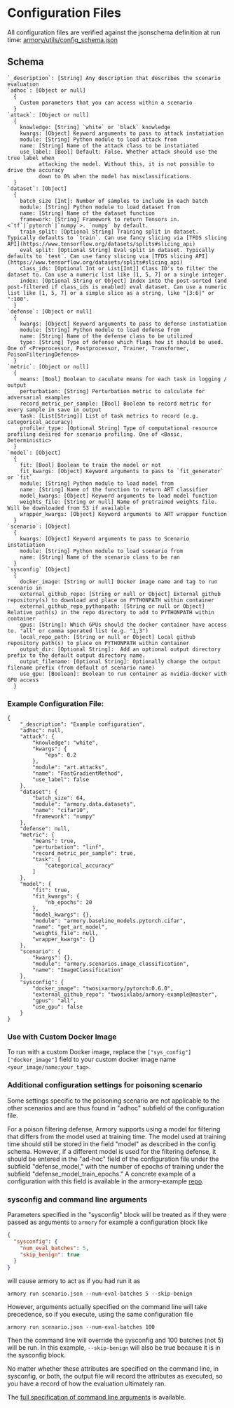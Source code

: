 # Configuration Files

All configuration files are verified against the jsonschema definition at run time:
[armory/utils/config_schema.json](https://github.com/twosixlabs/armory/blob/master/armory/utils/config_schema.json)

## Schema
```
`_description`: [String] Any description that describes the scenario evaluation
`adhoc`: [Object or null]
  {    
    Custom parameters that you can access within a scenario
  }
`attack`: [Object or null]
  {
    knowledge: [String] `white` or `black` knowledge    
    kwargs: [Object] Keyword arguments to pass to attack instatiation    
    module: [String] Python module to load attack from 
    name: [String] Name of the attack class to be instatiated
    use_label: [Bool] Default: False. Whether attack should use the true label when 
          attacking the model. Without this, it is not possible to drive the accuracy 
          down to 0% when the model has misclassifications.
  }
`dataset`: [Object]
  {
    batch_size [Int]: Number of samples to include in each batch
    module: [String] Python module to load dataset from 
    name: [String] Name of the dataset function
    framework: [String] Framework to return Tensors in. <`tf`|`pytorch`|`numpy`>. `numpy` by default.
    train_split: [Optional String] Training split in dataset. Typically defaults to `train`. Can use fancy slicing via [TFDS slicing API](https://www.tensorflow.org/datasets/splits#slicing_api)
    eval_split: [Optional String] Eval split in dataset. Typically defaults to `test`. Can use fancy slicing via [TFDS slicing API](https://www.tensorflow.org/datasets/splits#slicing_api)
    class_ids: [Optional Int or List[Int]] Class ID's to filter the dataset to. Can use a numeric list like [1, 5, 7] or a single integer.
    index: [Optional String or Object] Index into the post-sorted (and post-filtered if class_ids is enabled) eval dataset. Can use a numeric list like [1, 5, 7] or a simple slice as a string, like "[3:6]" or ":100".
  }
`defense`: [Object or null]
  {
    kwargs: [Object] Keyword arguments to pass to defense instatiation    
    module: [String] Python module to load defense from 
    name: [String] Name of the defense class to be utilized
    type: [String] Type of defense which flags how it should be used. One of <Preprocessor, Postprocessor, Trainer, Transformer, PoisonFilteringDefence>
  }
`metric`: [Object or null]
  {
    means: [Bool] Boolean to caculate means for each task in logging / output
    perturbation: [String] Perturbation metric to calculate for adversarial examples
    record_metric_per_sample: [Bool] Boolean to record metric for every sample in save in output
    task: [List[String]] List of task metrics to record (e.g. categorical_accuracy)
    profiler_type: [Optional String] Type of computational resource profiling desired for scenario profiling. One of <Basic, Deterministic>
  }
`model`: [Object]
  {
    fit: [Bool] Boolean to train the model or not
    fit_kwargs: [Object] Keyword arguments to pass to `fit_generator` or `fit`
    module: [String] Python module to load model from 
    name: [String] Name of the function to return ART classifier
    model_kwargs: [Object] Keyword arguments to load model function
    weights_file: [String or null] Name of pretrained weights file. Will be downloaded from S3 if available
    wrapper_kwargs: [Object] Keyword arguments to ART wrapper function
  }
`scenario`: [Object]
  {
    kwargs: [Object] Keyword arguments to pass to Scenario instatiation
    module: [String] Python module to load scenario from 
    name: [String] Name of the scenario class to be ran
  }
`sysconfig` [Object]
  {
    docker_image: [String or null] Docker image name and tag to run scenario in
    external_github_repo: [String or null or Object] External github repository(s) to download and place on PYTHONPATH within container
    external_github_repo_pythonpath: [String or null or Object] Relative path(s) in the repo directory to add to PYTHONPATH within container
    gpus: [String]: Which GPUs should the docker container have access to. "all" or comma sperated list (e.g. "1,3")
    local_repo_path: [String or null or Object] Local github repository path(s) to place on PYTHONPATH within container
    output_dir: [Optional String]:  Add an optional output directory prefix to the default output directory name.
    output_filename: [Optional String]: Optionally change the output filename prefix (from default of scenario name)  
    use_gpu: [Boolean]: Boolean to run container as nvidia-docker with GPU access
  }
```


### Example Configuration File:
```
{
    "_description": "Example configuration",
    "adhoc": null,
    "attack": {
        "knowledge": "white",
        "kwargs": {
            "eps": 0.2
        },
        "module": "art.attacks",
        "name": "FastGradientMethod",
        "use_label": false
    },
    "dataset": {
        "batch_size": 64,
        "module": "armory.data.datasets",
        "name": "cifar10",
        "framework": "numpy"
    },
    "defense": null,
    "metric": {
        "means": true,
        "perturbation": "linf",
        "record_metric_per_sample": true,
        "task": [
            "categorical_accuracy"
        ]
    },
    "model": {
        "fit": true,
        "fit_kwargs": {
            "nb_epochs": 20
        },
        "model_kwargs": {},
        "module": "armory.baseline_models.pytorch.cifar",
        "name": "get_art_model",
        "weights_file": null,
        "wrapper_kwargs": {}
    },
    "scenario": {
        "kwargs": {},
        "module": "armory.scenarios.image_classification",
        "name": "ImageClassification"
    },
    "sysconfig": {
        "docker_image": "twosixarmory/pytorch:0.6.0",
        "external_github_repo": "twosixlabs/armory-example@master",
        "gpus": "all",
        "use_gpu": false
    }
}
```

### Use with Custom Docker Image

To run with a custom Docker image, replace the `["sys_config"]["docker_image"]` field
to your custom docker image name `<your_image/name:your_tag>`.

### Additional configuration settings for poisoning scenario

Some settings specific to the poisoning scenario are not applicable to the other 
scenarios and are thus found in "adhoc" subfield of the configuration file.

For a poison filtering defense, Armory supports using a model for filtering that 
differs from the model used at training time. The model used at training time should 
still be stored in the field "model" as described in the config schema. However, if a 
different model is used for the filtering defense, it should be entered in the "ad-hoc" 
field of the configuration file under the subfield "defense_model," with the number of
epochs of training under the subfield "defense_model_train_epochs." A concrete example
of a configuration with this field is available in the armory-example
[repo](https://github.com/twosixlabs/armory-example/tree/master/example_scenario_configs).

### sysconfig and command line arguments

Parameters specified in the "sysconfig" block will be treated as if they were passed
as arguments to `armory` for example a configuration block like
```json
{
  "sysconfig": {
    "num_eval_batches": 5,
    "skip_benign": true
  }
}
```
will cause armory to act as if you had run it as
```
armory run scenario.json --num-eval-batches 5 --skip-benign
```
However, arguments actually specified on the command line will take precedence,
so if you execute, using the same configuration file
```
armory run scenario.json --num-eval-batches 100
```
Then the command line will override the sysconfig and 100 batches (not 5) will
be run. In this example, `--skip-benign` will also be true because it is
in the sysconfig block.

No matter whether these attributes are specified on the command line, in sysconfig,
or both, the output file will record the attributes as executed, so you have a
record of how the evaluation ultimately ran.

The [full specification of command line arguments][cmdline] is available.

  [cmdline]: command_line.md
